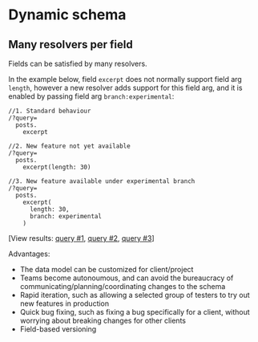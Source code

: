 # Dynamic schema

## Many resolvers per field

Fields can be satisfied by many resolvers.

In the example below, field `excerpt` does not normally support field arg `length`, however a new resolver adds support for this field arg, and it is enabled by passing field arg `branch:experimental`:

```less
//1. Standard behaviour
/?query=
  posts.
    excerpt

//2. New feature not yet available
/?query=
  posts.
    excerpt(length: 30)

//3. New feature available under experimental branch
/?query=
  posts.
    excerpt(
      length: 30,
      branch: experimental
    )
```

[View results: <a href="https://newapi.getpop.org/api/graphql/?query=posts.excerpt">query #1</a>, <a href="https://newapi.getpop.org/api/graphql/?query=posts.excerpt(length:30)">query #2</a>, <a href="https://newapi.getpop.org/api/graphql/?query=posts.excerpt(length:30,branch:experimental)">query #3</a>]

Advantages:

- The data model can be customized for client/project
- Teams become autonoumous, and can avoid the bureaucracy of communicating/planning/coordinating changes to the schema
- Rapid iteration, such as allowing a selected group of testers to try out new features in production
- Quick bug fixing, such as fixing a bug specifically for a client, without worrying about breaking changes for other clients
- Field-based versioning
